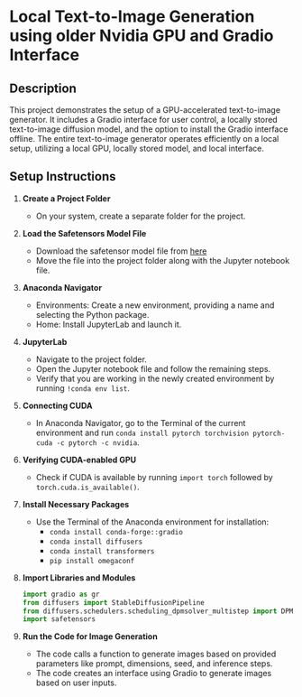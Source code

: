 # Local Text-to-Image Generation using older Nvidia GPU and Gradio Interface

## Description
This project demonstrates the setup of a GPU-accelerated text-to-image generator. 
It includes a Gradio interface for user control, a locally stored text-to-image diffusion model, and the option to install the Gradio interface offline. 
The entire text-to-image generator operates efficiently on a local setup, utilizing a local GPU, locally stored model, and local interface.

## Setup Instructions
1. **Create a Project Folder**
   - On your system, create a separate folder for the project.

2. **Load the Safetensors Model File**
   - Download the safetensor model file from [here](https://huggingface.co/dreamlike-art/dreamlike-diffusion-1.0/blob/main/dreamlike-diffusion-1.0.safetensors)
   - Move the file into the project folder along with the Jupyter notebook file.

3. **Anaconda Navigator**
   - Environments: Create a new environment, providing a name and selecting the Python package.
   - Home: Install JupyterLab and launch it.

4. **JupyterLab**
   - Navigate to the project folder.
   - Open the Jupyter notebook file and follow the remaining steps.
   - Verify that you are working in the newly created environment by running
     `!conda env list`.

5. **Connecting CUDA**
   - In Anaconda Navigator, go to the Terminal of the current environment and run
     `conda install pytorch torchvision pytorch-cuda -c pytorch -c nvidia`.

6. **Verifying CUDA-enabled GPU**
   - Check if CUDA is available by running `import torch` followed by
     `torch.cuda.is_available()`.

7. **Install Necessary Packages**
   - Use the Terminal of the Anaconda environment for installation:
     - `conda install conda-forge::gradio`
     - `conda install diffusers`
     - `conda install transformers`
     - `pip install omegaconf`

8. **Import Libraries and Modules**
   ```python
   import gradio as gr
   from diffusers import StableDiffusionPipeline
   from diffusers.schedulers.scheduling_dpmsolver_multistep import DPMSolverMultistepScheduler
   import safetensors

9. **Run the Code for Image Generation**
    - The code calls a function to generate images based on provided parameters like prompt, dimensions, seed, and inference steps.
    - The code creates an interface using Gradio to generate images based on user inputs.

